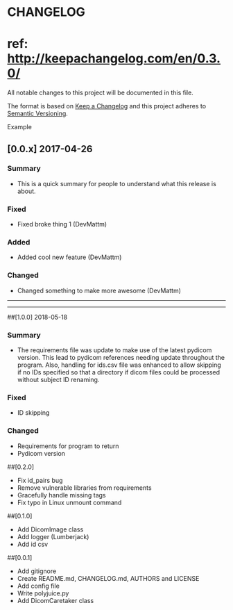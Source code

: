 # CHANGELOG
# ref: http://keepachangelog.com/en/0.3.0/
All notable changes to this project will be documented in this file.

The format is based on [Keep a Changelog](http://keepachangelog.com/)
and this project adheres to [Semantic Versioning](http://semver.org/).

Example
## [0.0.x] 2017-04-26
### Summary
 * This is a quick summary for people to understand what this release is about.

### Fixed
 * Fixed broke thing 1 (DevMattm)

### Added
 * Added cool new feature (DevMattm)

### Changed
 * Changed something to make more awesome (DevMattm)

-------------------------------------------------------------------------
-------------------------------------------------------------------------
##[1.0.0] 2018-05-18
### Summary
 * The requirements file was update to make use of the latest pydicom version. This lead to pydicom references needing update throughout the program. Also, handling for ids.csv file was enhanced to allow skipping if no IDs specified so that a directory if dicom files could be processed without subject ID renaming.

### Fixed
  * ID skipping

### Changed
 * Requirements for program to return
 * Pydicom version 

##[0.2.0]
 * Fix id_pairs bug
 * Remove vulnerable libraries from requirements
 * Gracefully handle missing tags
 * Fix typo in Linux unmount command

##[0.1.0]
 * Add DicomImage class
 * Add logger (Lumberjack)
 * Add id csv

##[0.0.1]
 * Add gitignore
 * Create README.md, CHANGELOG.md, AUTHORS and LICENSE
 * Add config file
 * Write polyjuice.py
 * Add DicomCaretaker class
